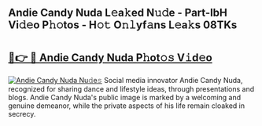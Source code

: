## Andie Candy Nuda L𝚎a𝚔ed N𝚞𝚍e - Part-IbH Vi𝚍𝚎o P𝚑𝚘tos - H𝚘𝚝 O𝚗𝚕yf𝚊ns L𝚎a𝚔s 08TKs

# <h2><a href="http://kf6bvt.oniu.top/?m=Andie+Candy+Nuda">🔗👉 🔴 Andie Candy Nuda P𝚑ot𝚘𝚜 V𝚒d𝚎o</a></h2>

[![Andie Candy Nuda Nu𝚍e𝚜](https://i.imgur.com/0qMVB7G.gif)](http://kf6bvt.oniu.top/?m=Andie+Candy+Nuda)
Social media innovator Andie Candy Nuda, recognized for sharing dance and lifestyle ideas, through presentations and blogs. Andie Candy Nuda's public image is marked by a welcoming and genuine demeanor, while the private aspects of his life remain cloaked in secrecy.  
